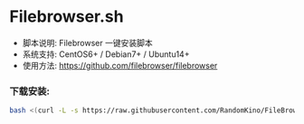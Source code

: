 Filebrowser.sh
======

- 脚本说明: Filebrowser 一键安装脚本
- 系统支持: CentOS6+ / Debian7+ / Ubuntu14+
- 使用方法: https://github.com/filebrowser/filebrowser

### 下载安装:
``` bash
bash <(curl -L -s https://raw.githubusercontent.com/RandomKino/FileBrowser/master/Filebrowser.sh)
```
